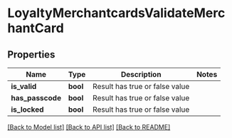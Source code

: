 # LoyaltyMerchantcardsValidateMerchantCard

## Properties
Name | Type | Description | Notes
------------ | ------------- | ------------- | -------------
**is_valid** | **bool** | Result has true or false value | 
**has_passcode** | **bool** | Result has true or false value | 
**is_locked** | **bool** | Result has true or false value | 

[[Back to Model list]](../README.md#documentation-for-models) [[Back to API list]](../README.md#documentation-for-api-endpoints) [[Back to README]](../README.md)



